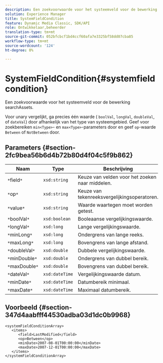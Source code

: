 ```yaml
---
description: Een zoekvoorwaarde voor het systeemveld voor de bewerking searchAssets.
solution: Experience Manager
title: SystemFieldCondition
feature: Dynamic Media Classic, SDK/API
role: Ontwikkelaar,beheerder
translation-type: tm+mt
source-git-commit: 052bfcbcf1bd4ccf60afa7e3325bf58dd07cba85
workflow-type: tm+mt
source-wordcount: '124'
ht-degree: 0%

---
```



# SystemFieldCondition{#systemfieldcondition}

Een zoekvoorwaarde voor het systeemveld voor de bewerking searchAssets.

Voor unary vergelijkt, ga precies één waarde ( `boolVal`, `longVal`, `doubleVal`, of `dateVal`) door afhankelijk van het type van systeemgebied. Geef voor zoekbereiken `min<Type>`- en `max<Type>`-parameters door en geef `op`-waarde `Between` of `NotBetween` door.

## Parameters {#section-2fc9bea56b6d4b72b80d4f04c5f9b862}

| Naam | Type | Beschrijving |
|---|---|---|
| `*`field`*` | `xsd:string` | Keuze van velden voor het zoeken naar middelen. |
| `*`op`*` | `xsd:string` | Keuze van tekenreeksvergelijkingsoperatoren. |
| `*`value`*` | `xsd:string` | Waarde waartegen moet worden getest. |
| `*`boolVal`*` | `xsd:boolean` | Booleaanse vergelijkingswaarde. |
| `*`longVal`*` | `xsd:long` | Lange vergelijkingswaarde. |
| `*`minLong`*` | `xsd:long` | Ondergrens van lange reeks. |
| `*`maxLong`*` | `xsd:long` | Bovengrens van lange afstand. |
| `*`doubleVal`*` | `xsd:double` | Dubbele vergelijkingswaarde. |
| `*`minDouble`*` | `xsd:double` | Ondergrens van dubbel bereik. |
| `*`maxDouble`*` | `xsd:double` | Bovengrens van dubbel bereik. |
| `*`dateVal`*` | `xsd:dateTime` | Vergelijkingswaarde datum. |
| `*`minDate`*` | `xsd:dateTime` | Datumbereik minimaal. |
| `*`maxDate`*` | `xsd:dateTime` | Maximaal datumbereik. |

## Voorbeeld {#section-347d4aabfff44530adba03d1dc0b9968}

```
<systemFieldConditionArray>
   <items>
      <field>LastModified</field>
      <op>Between</op>
      <minDate>2007-08-01T00:00:00</minDate>
      <maxDate>2007-12-01T00:00:00</maxDate>
   </items>
</systemFieldConditionArray>
```

